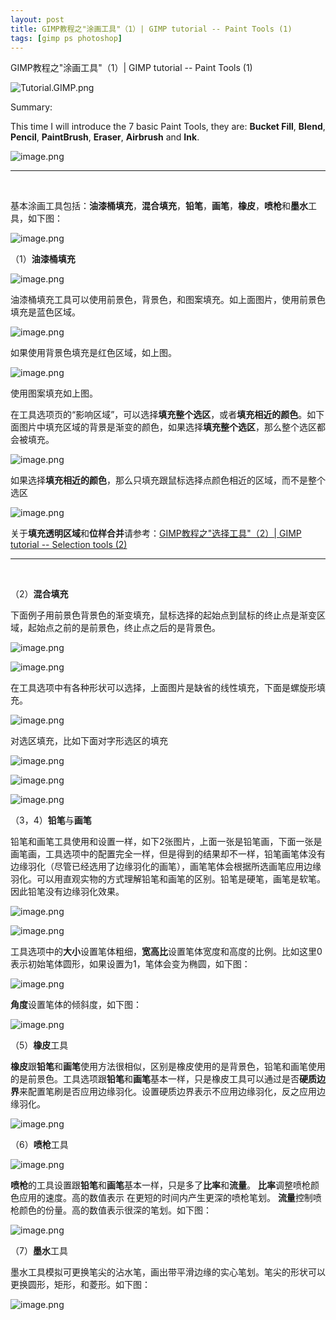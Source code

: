 ```yaml
---
layout: post
title: GIMP教程之"涂画工具"（1）| GIMP tutorial -- Paint Tools (1)
tags: [gimp ps photoshop]
---
```


GIMP教程之"涂画工具"（1）| GIMP tutorial -- Paint Tools (1)

![Tutorial.GIMP.png](https://res.cloudinary.com/hpiynhbhq/image/upload/v1511486986/feaponrcwwtwu0vmiizt.png)

Summary:

This time I will introduce the 7 basic Paint Tools, they are: **Bucket Fill**, **Blend**, **Pencil**, **PaintBrush**, **Eraser**, **Airbrush** and **Ink**.

![image.png](https://res.cloudinary.com/hpiynhbhq/image/upload/v1511779301/n7xtrrfvbs6hdl2jfpj4.png)

---
</br>

基本涂画工具包括：**油漆桶填充**，**混合填充**，**铅笔**，**画笔**，**橡皮**，**喷枪**和**墨水**工具，如下图：

![image.png](https://res.cloudinary.com/hpiynhbhq/image/upload/v1511779544/rkhgpaxgqiszwxbpqhn4.png)

（1）**油漆桶填充**

![image.png](https://res.cloudinary.com/hpiynhbhq/image/upload/v1511780061/hhf42g7bokclymwmbrmh.png)

油漆桶填充工具可以使用前景色，背景色，和图案填充。如上面图片，使用前景色填充是蓝色区域。

![image.png](https://res.cloudinary.com/hpiynhbhq/image/upload/v1511780305/kpd5kud2gzkfbbxflguy.png)

如果使用背景色填充是红色区域，如上图。

![image.png](https://res.cloudinary.com/hpiynhbhq/image/upload/v1511780375/jhsu8bp3xnbzszyqwd3o.png)

使用图案填充如上图。

在工具选项页的“影响区域”，可以选择**填充整个选区**，或者**填充相近的颜色**。如下面图片中填充区域的背景是渐变的颜色，如果选择**填充整个选区**，那么整个选区都会被填充。

![image.png](https://res.cloudinary.com/hpiynhbhq/image/upload/v1511781275/owanbjh4xdpeu3wqavx7.png)

如果选择**填充相近的颜色**，那么只填充跟鼠标选择点颜色相近的区域，而不是整个选区

![image.png](https://res.cloudinary.com/hpiynhbhq/image/upload/v1511781207/mxqzrjqgwwx3ht2v5qsz.png)

关于**填充透明区域**和**位样合并**请参考：[GIMP教程之"选择工具"（2）| GIMP tutorial -- Selection tools (2)](https://utopian.io/utopian-io/@alanzheng/gimp-2)

---
</br>

（2）**混合填充**

下面例子用前景色背景色的渐变填充，鼠标选择的起始点到鼠标的终止点是渐变区域，起始点之前的是前景色，终止点之后的是背景色。

![image.png](https://res.cloudinary.com/hpiynhbhq/image/upload/v1511830447/thcgan8pzttwei2z3b8k.png)

![image.png](https://res.cloudinary.com/hpiynhbhq/image/upload/v1511830476/jur2e4seueqwonfbwmpx.png)

在工具选项中有各种形状可以选择，上面图片是缺省的线性填充，下面是螺旋形填充。

![image.png](https://res.cloudinary.com/hpiynhbhq/image/upload/v1511830657/ghmyyxsnax2jajaxvijh.png)

对选区填充，比如下面对字形选区的填充

![image.png](https://res.cloudinary.com/hpiynhbhq/image/upload/v1511830944/dayyxv02gbbwqmswjrjt.png)

![image.png](https://res.cloudinary.com/hpiynhbhq/image/upload/v1511789739/qdrjeyc4mb3a6xk85m0d.png)

![image.png](https://res.cloudinary.com/hpiynhbhq/image/upload/v1511789788/llod66gn3zhvgiotmhmd.png)

（3，4）**铅笔**与**画笔**

铅笔和画笔工具使用和设置一样，如下2张图片，上面一张是铅笔画，下面一张是画笔画，工具选项中的配置完全一样，但是得到的结果却不一样，铅笔画笔体没有边缘羽化（尽管已经选用了边缘羽化的画笔），画笔笔体会根据所选画笔应用边缘羽化。可以用直观实物的方式理解铅笔和画笔的区别。铅笔是硬笔，画笔是软笔。因此铅笔没有边缘羽化效果。

![image.png](https://res.cloudinary.com/hpiynhbhq/image/upload/v1511831610/nfu1pez3qu1hhzehyiva.png)

![image.png](https://res.cloudinary.com/hpiynhbhq/image/upload/v1511831676/djey5rakgbiglnta99ud.png)

工具选项中的**大小**设置笔体粗细，**宽高比**设置笔体宽度和高度的比例。比如这里0表示初始笔体圆形，如果设置为1，笔体会变为椭圆，如下图：

![image.png](https://res.cloudinary.com/hpiynhbhq/image/upload/v1511832394/ozuoqxgffdkmbajthlpx.png)

**角度**设置笔体的倾斜度，如下图：

![image.png](https://res.cloudinary.com/hpiynhbhq/image/upload/v1511832591/qobfjm5jdfm6fi61aboz.png)

（5）**橡皮**工具

**橡皮**跟**铅笔**和**画笔**使用方法很相似，区别是橡皮使用的是背景色，铅笔和画笔使用的是前景色。工具选项跟**铅笔**和**画笔**基本一样，只是橡皮工具可以通过是否**硬质边界**来配置笔刷是否应用边缘羽化。设置硬质边界表示不应用边缘羽化，反之应用边缘羽化。

![image.png](https://res.cloudinary.com/hpiynhbhq/image/upload/v1511835287/cv3ggj1xxmfsj6cqmjcp.png)

（6）**喷枪**工具

![image.png](https://res.cloudinary.com/hpiynhbhq/image/upload/v1511834538/lhup6gegzc95fnxofnsk.png)

**喷枪**的工具设置跟**铅笔**和**画笔**基本一样，只是多了**比率**和**流量**。
**比率**调整喷枪颜色应用的速度。高的数值表示 在更短的时间内产生更深的喷枪笔划。
**流量**控制喷枪颜色的份量。高的数值表示很深的笔划。如下图：

![image.png](https://res.cloudinary.com/hpiynhbhq/image/upload/v1511834793/s69p3gkdu0tmnuhos5hc.png)

（7）**墨水**工具

墨水工具模拟可更换笔尖的沾水笔，画出带平滑边缘的实心笔划。笔尖的形状可以更换圆形，矩形，和菱形。如下图：

![image.png](https://res.cloudinary.com/hpiynhbhq/image/upload/v1511835932/rhmplua1b1dxzlznkixe.png)

